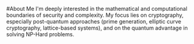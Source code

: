 #About Me
I'm deeply interested in the mathematical and computational boundaries of security and complexity. My focus lies on cryptography, especially post-quantum approaches (prime generation, elliptic curve cryptography, lattice-based systems), and on the quantum advantage in solving NP-Hard problems.


